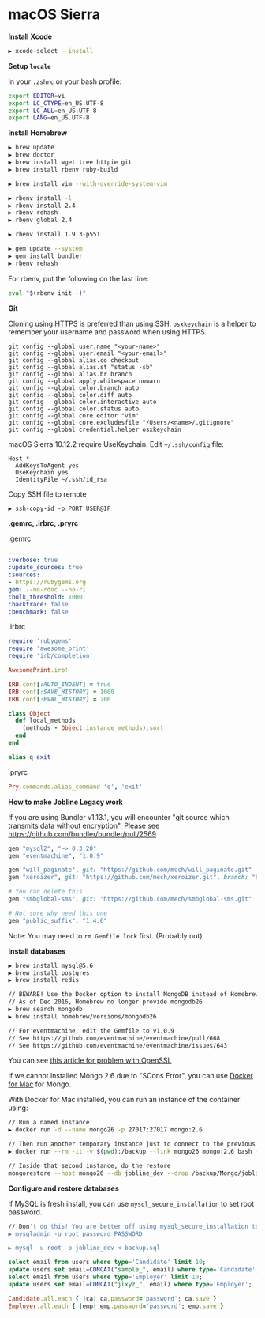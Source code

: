 # macOS Sierra

**Install Xcode**

```bash
▶ xcode-select --install
```

**Setup `locale`**

In your `.zshrc` or your bash profile:

```bash
export EDITOR=vi
export LC_CTYPE=en_US.UTF-8
export LC_ALL=en_US.UTF-8
export LANG=en_US.UTF-8
```

**Install Homebrew**

```bash
▶ brew update
▶ brew doctor
▶ brew install wget tree httpie git
▶ brew install rbenv ruby-build

▶ brew install vim --with-override-system-vim

▶ rbenv install -l
▶ rbenv install 2.4
▶ rbenv rehash
▶ rbenv global 2.4

▶ rbenv install 1.9.3-p551

▶ gem update --system
▶ gem install bundler
▶ rbenv rehash
```

For rbenv, put the following on the last line:

```bash
eval "$(rbenv init -)"
```

**Git**

Cloning using [HTTPS](https://help.github.com/articles/which-remote-url-should-i-use/) is preferred than using SSH. `osxkeychain` is a helper to remember your username and password when using HTTPS.

```
git config --global user.name "<your-name>"
git config --global user.email "<your-email>"
git config --global alias.co checkout
git config --global alias.st "status -sb"
git config --global alias.br branch
git config --global apply.whitespace nowarn
git config --global color.branch auto
git config --global color.diff auto
git config --global color.interactive auto
git config --global color.status auto
git config --global core.editor "vim"
git config --global core.excludesfile "/Users/<name>/.gitignore"
git config --global credential.helper osxkeychain
```

macOS Sierra 10.12.2 require UseKeychain. Edit `~/.ssh/config` file:

```
Host *
  AddKeysToAgent yes
  UseKeychain yes
  IdentityFile ~/.ssh/id_rsa
```

Copy SSH file to remote

```
▶ ssh-copy-id -p PORT USER@IP
```

**.gemrc, .irbrc, .pryrc**

.gemrc

```yaml
---
:verbose: true
:update_sources: true
:sources:
- https://rubygems.org
gem: --no-rdoc --no-ri
:bulk_threshold: 1000
:backtrace: false
:benchmark: false
```

.irbrc

```ruby
require 'rubygems'
require 'awesome_print'
require 'irb/completion'

AwesomePrint.irb!

IRB.conf[:AUTO_INDENT] = true
IRB.conf[:SAVE_HISTORY] = 1000
IRB.conf[:EVAL_HISTORY] = 200

class Object
  def local_methods
    (methods - Object.instance_methods).sort
  end
end

alias q exit
```

.pryrc

```ruby
Pry.commands.alias_command 'q', 'exit'
```

**How to make Jobline Legacy work**

If you are using Bundler v1.13.1, you will encounter "git source which transmits data without encryption". Please see https://github.com/bundler/bundler/pull/2569

```ruby
gem "mysql2", "~> 0.3.20"
gem "eventmachine", "1.0.9"

gem "will_paginate", git: "https://github.com/mech/will_paginate.git"
gem "xeroizer", git: "https://github.com/mech/xeroizer.git", branch: "bank_transfers"

# You can delete this
gem "smbglobal-sms", git: "https://github.com/mech/smbglobal-sms.git"

# Not sure why need this one
gem "public_suffix", "1.4.6"
```

Note: You may need to `rm Gemfile.lock` first. (Probably not)

**Install databases**

```bash
▶ brew install mysql@5.6
▶ brew install postgres
▶ brew install redis

// BEWARE! Use the Docker option to install MongoDB instead of Homebrew since SCons Error is persistent
// As of Dec 2016, Homebrew no longer provide mongodb26
▶ brew search mongodb
▶ brew install homebrew/versions/mongodb26

// For eventmachine, edit the Gemfile to v1.0.9
// See https://github.com/eventmachine/eventmachine/pull/668
// See https://github.com/eventmachine/eventmachine/issues/643
```

You can see [this article for problem with OpenSSL](http://stackoverflow.com/questions/38670295/brew-refusing-to-link-openssl)

If we cannot installed Mongo 2.6 due to "SCons Error", you can use [Docker for Mac](https://www.docker.com/products/docker#/mac) for Mongo.

With Docker for Mac installed, you can run an instance of the container using:

```bash
// Run a named instance
▶ docker run -d --name mongo26 -p 27017:27017 mongo:2.6

// Then run another temporary instance just to connect to the previous named instance
▶ docker run --rm -it -v $(pwd):/backup --link mongo26 mongo:2.6 bash -l

// Inside that second instance, do the restore
mongorestore --host mongo26 --db jobline_dev --drop /backup/Mongo/jobline_pro
```

**Configure and restore databases**

If MySQL is fresh install, you can use `mysql_secure_installation` to set root password.

```bash
// Don't do this! You are better off using mysql_secure_installation to reset root password
▶ mysqladmin -u root password PASSWORD

▶ mysql -u root -p jobline_dev < backup.sql
```

```sql
select email from users where type='Candidate' limit 10;
update users set email=CONCAT("sample_", email) where type='Candidate';
select email from users where type='Employer' limit 10;
update users set email=CONCAT("jlxyz_", email) where type='Employer';
```

```ruby
Candidate.all.each { |ca| ca.password='password'; ca.save }
Employer.all.each { |emp| emp.password='password'; emp.save }
```
